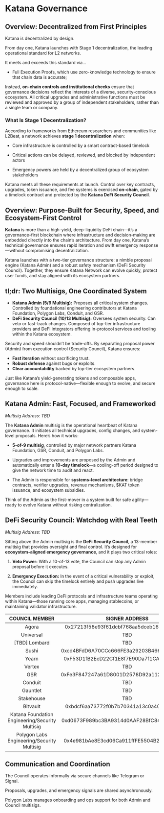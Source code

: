 # **Katana Governance**
## **Overview: Decentralized from First Principles**

Katana is decentralized by design. 

From day one, Katana launches with Stage 1 decentralization, the leading operational standard for L2 networks.

It meets and exceeds this standard via…

* Full Execution Proofs, which use zero-knowledge technology to ensure that chain data is accurate; 

Instead, **on-chain controls and institutional checks** ensure that governance decisions reflect the interests of a diverse, security-conscious ecosystem. All critical upgrades and administrative functions must be reviewed and approved by a group of independent stakeholders, rather than a single team or company.

### **What Is Stage 1 Decentralization?**

According to frameworks from Ethereum researchers and communities like L2Beat, a network achieves **stage 1 decentralization** when:

* Core infrastructure is controlled by a smart contract-based timelock

* Critical actions can be delayed, reviewed, and blocked by independent actors

* Emergency powers are held by a decentralized group of ecosystem stakeholders

Katana meets all these requirements at launch. Control over key contracts, upgrades, token issuance, and fee systems is exercised **on-chain**, gated by a timelock contract and protected by the **Katana DeFi Security Council**.

## **Overview: Purpose-Built for Security, Speed, and Ecosystem-First Control**

**Katana** is more than a high-yield, deep-liquidity DeFi chain—it’s a governance-first blockchain where infrastructure and decision-making are embedded directly into the chain’s architecture. From day one, Katana’s technical governance ensures rapid iteration and swift emergency response—without compromising decentralization.

Katana launches with a two-tier governance structure: a nimble proposal engine (Katana Admin) and a robust safety mechanism (DeFi Security Council). Together, they ensure Katana Network can evolve quickly, protect user funds, and stay aligned with its ecosystem partners.

## **tl;dr: Two Multisigs, One Coordinated System**

* **Katana Admin (5/9 Multisig):** Proposes all critical system changes. Controlled by foundational engineering contributors at Katana Foundation, Polygon Labs, Conduit, and GSR.  
* **DeFi Security Council (10/13 Multisig):** Oversees system security. Can veto or fast-track changes. Composed of top-tier infrastructure providers and DeFi integrators offering in-protocol services and tooling within the Katana ecosystem. 

Security and speed shouldn’t be trade-offs. By separating proposal power (Admin) from execution control (Security Council), Katana ensures:

* **Fast iteration** without sacrificing trust.  
* **Robust defense** against bugs or exploits.  
* **Clear accountability** backed by top-tier ecosystem partners.

Just like Katana’s yield-generating tokens and composable apps, governance here is protocol-native—flexible enough to evolve, and secure enough to scale.

## **Katana Admin: Fast, Focused, and Frameworked**

*Multisig Address: TBD*

The **Katana Admin** multisig is the operational heartbeat of Katana governance. It initiates all technical upgrades, config changes, and system-level proposals. Here’s how it works:

* **5-of-9 multisig**, controlled by major network partners Katana Foundation, GSR, Conduit, and Polygon Labs.

* Upgrades and improvements are proposed by the Admin and automatically enter a **10-day timelock**—a cooling-off period designed to give the network time to audit and react.

* The Admin is responsible for **systems-level architecture**: bridge contracts, verifier upgrades, revenue mechanisms, $KAT token issuance, and ecosystem subsidies.

Think of the Admin as the first-mover in a system built for safe agility—ready to evolve Katana without risking centralization.

## **DeFi Security Council: Watchdog with Real Teeth**

*Multisig Address: TBD*

Sitting above the Admin multisig is the **DeFi Security Council**, a 13-member multisig that provides oversight and final control. It’s designed for **ecosystem-aligned emergency governance**, and it plays two critical roles:

1. **Veto Power:** With a 10-of-13 vote, the Council can stop any Admin proposal before it executes.

2. **Emergency Execution:** In the event of a critical vulnerability or exploit, the Council can skip the timelock entirely and push upgrades live immediately.

Members include leading DeFi protocols and infrastructure teams operating within Katana—those running core apps, managing stablecoins, or maintaining validator infrastructure. 

| COUNCIL MEMBER | SIGNER ADDRESS |
| :---: | :---: |
| Agora | 0x27213f58e93f61dcbf768aa5dceb1665dbc810e0 |
| Universal | TBD |
| \[TBD\] Lombard | TBD |
| Sushi | 0xcd4BFdD6A70CCc666FE3a29203B466D450C37342 |
| Yearn | 0xF53D1fB2EeD22Cf1E8f7E90Da7f1CAe88344065F |
| Vertex | TBD |
| GSR | 0xFe3F847247a61D8001D2578D92a1123B9784D85C |
| Conduit | TBD |
| Gauntlet | TBD |
| Stakehouse | TBD |
| Bitvault | 0xbdcf6aa73772f0b7b70341a13c0a4091b07f98f4 |
| Katana Foundation Engineering/Security Multisig | 0xd0673F989bc3BA9314d0AAF28BfC84e99B7898CC |
| Polygon Labs Engineering/Security Multisig | 0x4e981bAe8E3cd06Ca911ffFE5504B2653ac1C38a |

## **Communication and Coordination**

The Council operates informally via secure channels like Telegram or Signal.

Proposals, upgrades, and emergency signals are shared asynchronously.

Polygon Labs manages onboarding and ops support for both Admin and Council multisigs.  

### 